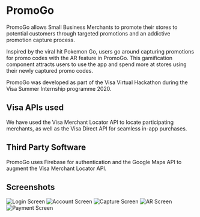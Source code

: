 # PromoGo

PromoGo allows Small Business Merchants to promote their stores to potential customers through targeted promotions and an addictive promotion capture process. 

Inspired by the viral hit Pokemon Go, users go around capturing promotions for promo codes with the AR feature in PromoGo. This gamification component attracts users to use the app and spend more at stores using their newly captured promo codes. 

PromoGo was developed as part of the Visa Virtual Hackathon during the Visa Summer Internship programme 2020.

## Visa APIs used

We have used the Visa Merchant Locator API to locate participating merchants, as well as the Visa Direct API for seamless in-app purchases.

## Third Party Software

PromoGo uses Firebase for authentication and the Google Maps API to augment the Visa Merchant Locator API.

## Screenshots

![Login Screen](./screenshots/login.png "Login Screen")
![Account Screen](./screenshots/account.png "Account Screen")
![Capture Screen](./screenshots/capture.png "Capture Screen")
![AR Screen](./screenshots/AR.png "AR Screen")
![Payment Screen](./screenshots/payment.png "Payment Screen")
